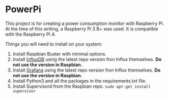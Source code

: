 # PowerPi
This project is for creating a power consumption monitor with Raspberry Pi. At the time of this writing, a Raspberry Pi 3 B+ was used. It is compatible with the Raspberry Pi 4.

Things you will need to install on your system:

1. Install Raspbian Buster with minimal options.
2. Install [InfluxDB](https://www.influxdata.com/blog/running-the-tick-stack-on-a-raspberry-pi/) using the latest repo version fron Influx themselves. **Do not use the version in Raspbian.**
3. Install [Grafana](https://grafana.com/grafana/download/6.3.0?platform=arm) using the latest repo version fron Influx themselves. **Do not use the version in Raspbian.**
4. Install Python3 and all the packages in the requirements.txt file.
5. Install Supervisord from the Raspbian repo. `sudo apt-get install supervisor`